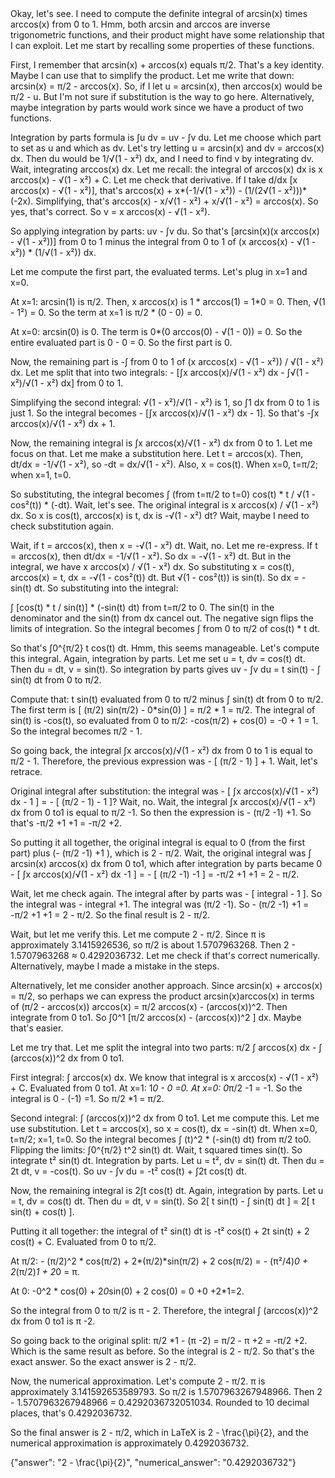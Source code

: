 <think>
Okay, let's see. I need to compute the definite integral of arcsin(x) times arccos(x) from 0 to 1. Hmm, both arcsin and arccos are inverse trigonometric functions, and their product might have some relationship that I can exploit. Let me start by recalling some properties of these functions.

First, I remember that arcsin(x) + arccos(x) equals π/2. That's a key identity. Maybe I can use that to simplify the product. Let me write that down: arcsin(x) = π/2 - arccos(x). So, if I let u = arcsin(x), then arccos(x) would be π/2 - u. But I'm not sure if substitution is the way to go here. Alternatively, maybe integration by parts would work since we have a product of two functions.

Integration by parts formula is ∫u dv = uv - ∫v du. Let me choose which part to set as u and which as dv. Let's try letting u = arcsin(x) and dv = arccos(x) dx. Then du would be 1/√(1 - x²) dx, and I need to find v by integrating dv. Wait, integrating arccos(x) dx. Let me recall: the integral of arccos(x) dx is x arccos(x) - √(1 - x²) + C. Let me check that derivative. If I take d/dx [x arccos(x) - √(1 - x²)], that's arccos(x) + x*(-1/√(1 - x²)) - (1/(2√(1 - x²)))*(-2x). Simplifying, that's arccos(x) - x/√(1 - x²) + x/√(1 - x²) = arccos(x). So yes, that's correct. So v = x arccos(x) - √(1 - x²).

So applying integration by parts: uv - ∫v du. So that's [arcsin(x)(x arccos(x) - √(1 - x²))] from 0 to 1 minus the integral from 0 to 1 of (x arccos(x) - √(1 - x²)) * (1/√(1 - x²)) dx.

Let me compute the first part, the evaluated terms. Let's plug in x=1 and x=0.

At x=1: arcsin(1) is π/2. Then, x arccos(x) is 1 * arccos(1) = 1*0 = 0. Then, √(1 - 1²) = 0. So the term at x=1 is π/2 * (0 - 0) = 0.

At x=0: arcsin(0) is 0. The term is 0*(0 arccos(0) - √(1 - 0)) = 0. So the entire evaluated part is 0 - 0 = 0. So the first part is 0.

Now, the remaining part is -∫ from 0 to 1 of (x arccos(x) - √(1 - x²)) / √(1 - x²) dx. Let me split that into two integrals: - [∫x arccos(x)/√(1 - x²) dx - ∫√(1 - x²)/√(1 - x²) dx] from 0 to 1.

Simplifying the second integral: √(1 - x²)/√(1 - x²) is 1, so ∫1 dx from 0 to 1 is just 1. So the integral becomes - [∫x arccos(x)/√(1 - x²) dx - 1]. So that's -∫x arccos(x)/√(1 - x²) dx + 1.

Now, the remaining integral is ∫x arccos(x)/√(1 - x²) dx from 0 to 1. Let me focus on that. Let me make a substitution here. Let t = arccos(x). Then, dt/dx = -1/√(1 - x²), so -dt = dx/√(1 - x²). Also, x = cos(t). When x=0, t=π/2; when x=1, t=0.

So substituting, the integral becomes ∫ (from t=π/2 to t=0) cos(t) * t / √(1 - cos²(t)) * (-dt). Wait, let's see. The original integral is x arccos(x) / √(1 - x²) dx. So x is cos(t), arccos(x) is t, dx is -√(1 - x²) dt? Wait, maybe I need to check substitution again.

Wait, if t = arccos(x), then x = -√(1 - x²) dt. Wait, no. Let me re-express. If t = arccos(x), then dt/dx = -1/√(1 - x²). So dx = -√(1 - x²) dt. But in the integral, we have x arccos(x) / √(1 - x²) dx. So substituting x = cos(t), arccos(x) = t, dx = -√(1 - cos²(t)) dt. But √(1 - cos²(t)) is sin(t). So dx = -sin(t) dt. So substituting into the integral:

∫ [cos(t) * t / sin(t)] * (-sin(t) dt) from t=π/2 to 0. The sin(t) in the denominator and the sin(t) from dx cancel out. The negative sign flips the limits of integration. So the integral becomes ∫ from 0 to π/2 of cos(t) * t dt.

So that's ∫0^{π/2} t cos(t) dt. Hmm, this seems manageable. Let's compute this integral. Again, integration by parts. Let me set u = t, dv = cos(t) dt. Then du = dt, v = sin(t). So integration by parts gives uv - ∫v du = t sin(t) - ∫ sin(t) dt from 0 to π/2.

Compute that: t sin(t) evaluated from 0 to π/2 minus ∫ sin(t) dt from 0 to π/2. The first term is [ (π/2) sin(π/2) - 0*sin(0) ] = π/2 * 1 = π/2. The integral of sin(t) is -cos(t), so evaluated from 0 to π/2: -cos(π/2) + cos(0) = -0 + 1 = 1. So the integral becomes π/2 - 1.

So going back, the integral ∫x arccos(x)/√(1 - x²) dx from 0 to 1 is equal to π/2 - 1. Therefore, the previous expression was - [ (π/2 - 1) ] + 1. Wait, let's retrace.

Original integral after substitution: the integral was - [ ∫x arccos(x)/√(1 - x²) dx - 1 ] = - [ (π/2 - 1) - 1 ]? Wait, no. Wait, the integral ∫x arccos(x)/√(1 - x²) dx from 0 to1 is equal to π/2 -1. So then the expression is - (π/2 -1) +1. So that's -π/2 +1 +1 = -π/2 +2.

So putting it all together, the original integral is equal to 0 (from the first part) plus (- (π/2 -1) +1 ), which is 2 - π/2. Wait, the original integral was ∫ arcsin(x) arccos(x) dx from 0 to1, which after integration by parts became 0 - [ ∫x arccos(x)/√(1 - x²) dx -1 ] = - [ (π/2 -1) -1 ] = -π/2 +1 +1 = 2 - π/2.

Wait, let me check again. The integral after by parts was - [ integral - 1 ]. So the integral was - integral +1. The integral was (π/2 -1). So - (π/2 -1) +1 = -π/2 +1 +1 = 2 - π/2. So the final result is 2 - π/2.

Wait, but let me verify this. Let me compute 2 - π/2. Since π is approximately 3.1415926536, so π/2 is about 1.5707963268. Then 2 - 1.5707963268 ≈ 0.4292036732. Let me check if that's correct numerically. Alternatively, maybe I made a mistake in the steps.

Alternatively, let me consider another approach. Since arcsin(x) + arccos(x) = π/2, so perhaps we can express the product arcsin(x)arccos(x) in terms of (π/2 - arccos(x)) arccos(x) = π/2 arccos(x) - (arccos(x))^2. Then integrate from 0 to1. So ∫0^1 [π/2 arccos(x) - (arccos(x))^2 ] dx. Maybe that's easier.

Let me try that. Let me split the integral into two parts: π/2 ∫ arccos(x) dx - ∫ (arccos(x))^2 dx from 0 to1.

First integral: ∫ arccos(x) dx. We know that integral is x arccos(x) - √(1 - x²) + C. Evaluated from 0 to1. At x=1: 1*0 - 0 =0. At x=0: 0*π/2 -1 = -1. So the integral is 0 - (-1) =1. So π/2 *1 = π/2.

Second integral: ∫ (arccos(x))^2 dx from 0 to1. Let me compute this. Let me use substitution. Let t = arccos(x), so x = cos(t), dx = -sin(t) dt. When x=0, t=π/2; x=1, t=0. So the integral becomes ∫ (t)^2 * (-sin(t) dt) from π/2 to0. Flipping the limits: ∫0^{π/2} t^2 sin(t) dt. Wait, t squared times sin(t). So integrate t² sin(t) dt. Integration by parts. Let u = t², dv = sin(t) dt. Then du = 2t dt, v = -cos(t). So uv - ∫v du = -t² cos(t) + ∫2t cos(t) dt.

Now, the remaining integral is 2∫t cos(t) dt. Again, integration by parts. Let u = t, dv = cos(t) dt. Then du = dt, v = sin(t). So 2[ t sin(t) - ∫ sin(t) dt ] = 2[ t sin(t) + cos(t) ].

Putting it all together: the integral of t² sin(t) dt is -t² cos(t) + 2t sin(t) + 2 cos(t) + C. Evaluated from 0 to π/2.

At π/2: - (π/2)^2 * cos(π/2) + 2*(π/2)*sin(π/2) + 2 cos(π/2) = - (π²/4)*0 + 2*(π/2)*1 + 2*0 = π.

At 0: -0^2 * cos(0) + 2*0*sin(0) + 2 cos(0) = 0 +0 +2*1=2.

So the integral from 0 to π/2 is π - 2. Therefore, the integral ∫ (arccos(x))^2 dx from 0 to1 is π -2.

So going back to the original split: π/2 *1 - (π -2) = π/2 - π +2 = -π/2 +2. Which is the same result as before. So the integral is 2 - π/2. So that's the exact answer. So the exact answer is 2 - π/2.

Now, the numerical approximation. Let's compute 2 - π/2. π is approximately 3.141592653589793. So π/2 is 1.5707963267948966. Then 2 - 1.5707963267948966 = 0.4292036732051034. Rounded to 10 decimal places, that's 0.4292036732.

So the final answer is 2 - π/2, which in LaTeX is 2 - \frac{\pi}{2}, and the numerical approximation is approximately 0.4292036732.
</think>

{"answer": "2 - \\frac{\\pi}{2}", "numerical_answer": "0.4292036732"}